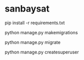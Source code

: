 # sanbaysat

pip install -r requirements.txt 

python manage.py makemigrations

python manage.py migrate

python manage.py createsuperuser
